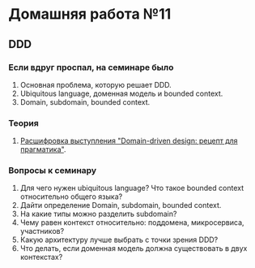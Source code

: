# Домашняя работа №11

## DDD

### Если вдруг проспал, на семинаре было
1) Основная проблема, которую решает DDD.
2) Ubiquitous language, доменная модель и bounded context. 
3) Domain, subdomain, bounded context.

### Теория
1. [Расшифровка выступления "Domain-driven design: рецепт для прагматика"](https://habr.com/ru/companies/jugru/articles/440772/).

### Вопросы к семинару
1. Для чего нужен ubiquitous language? Что такое bounded context относительно общего языка? 
2. Дайти определение Domain, subdomain, bounded context. 
3. На какие типы можно разделить subdomain?
4. Чему равен контекст относительно: поддомена, микросервиса, участников? 
5. Какую архитектуру лучше выбрать с точки зрения DDD?
6. Что делать, если доменная модель должна существовать в двух контекстах?
